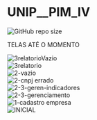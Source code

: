 # UNIP__PIM_IV


![GitHub repo size](https://img.shields.io/github/repo-size/CassioJhones/UNIP__PIM_IV?style=for-the-badge&label=Project%20Size&labelColor=%23512BD4) 

TELAS ATÉ O MOMENTO

<img src="https://github.com/CassioJhones/UNIP__PIM_IV/assets/56178855/9fe20dc8-48a5-41a2-9da7-d8913cb9973a" alt="3relatorioVazio">
<br>
<img src="https://github.com/CassioJhones/UNIP__PIM_IV/assets/56178855/560fb441-5468-49da-ad49-e7eef9997c0d" alt="3relatorio">
<br>
<img src="https://github.com/CassioJhones/UNIP__PIM_IV/assets/56178855/5d4c9cab-a882-4d98-9c09-9ed1192759c8" alt="2-vazio">
<br>
<img src="https://github.com/CassioJhones/UNIP__PIM_IV/assets/56178855/92777e7e-ed84-4d4d-b5b0-1ee0c7934826" alt="2-cnpj errado">
<br>
<img src="https://github.com/CassioJhones/UNIP__PIM_IV/assets/56178855/08be2050-775f-48d1-9a58-e3d8ad1109e1" alt="2-3-geren-indicadores">
<br>
<img src="https://github.com/CassioJhones/UNIP__PIM_IV/assets/56178855/7b85453a-eaa9-4fee-b405-5ab5e12e92c3" alt="2-3-gerenciamento">
<br>
<img src="https://github.com/CassioJhones/UNIP__PIM_IV/assets/56178855/eb34dc61-f97c-44cd-8b45-d4fdd464129c" alt="1-cadastro empresa">
<br>
<img src="https://github.com/CassioJhones/UNIP__PIM_IV/assets/56178855/6de85fdd-962d-4190-a53a-c50ea95fbb49" alt="INICIAL">
